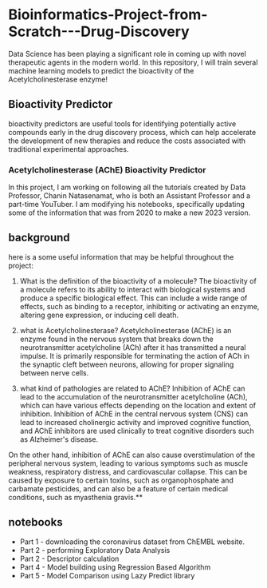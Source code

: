 # Bioinformatics-Project-from-Scratch---Drug-Discovery
Data Science has been playing a significant role in coming up with novel therapeutic agents in the modern world.
In this repository, I will train several machine learning models to predict the bioactivity of the Acetylcholinesterase enzyme!
## Bioactivity Predictor
bioactivity predictors are useful tools for identifying potentially active compounds early in the drug discovery process, which can help accelerate the development of new therapies and reduce the costs associated with traditional experimental approaches.

### Acetylcholinesterase (AChE) Bioactivity Predictor
In this project, I am working on following all the tutorials created by Data Professor, Chanin Natasenamat, who is both an Assistant Professor and a part-time YouTuber. I am modifying his notebooks, specifically updating some of the information that was from 2020 to make a new 2023 version.

## background
here is a some useful information that may be helpful throughout the project: 
1) What is the definition of the bioactivity of a molecule? 
The bioactivity of a molecule refers to its ability to interact with biological systems and produce a specific biological effect. This can include a wide range of effects, such as binding to a receptor, inhibiting or activating an enzyme, altering gene expression, or inducing cell death.

2) what is Acetylcholinesterase?
Acetylcholinesterase (AChE) is an enzyme found in the nervous system that breaks down the neurotransmitter acetylcholine (ACh) after it has transmitted a neural impulse. It is primarily responsible for terminating the action of ACh in the synaptic cleft between neurons, allowing for proper signaling between nerve cells.

3) what kind of pathologies are related to AChE?
Inhibition of AChE can lead to the accumulation of the neurotransmitter acetylcholine (ACh), which can have various effects depending on the location and extent of inhibition. Inhibition of AChE in the central nervous system (CNS) can lead to increased cholinergic activity and improved cognitive function, and AChE inhibitors are used clinically to treat cognitive disorders such as Alzheimer's disease.

On the other hand, inhibition of AChE can also cause overstimulation of the peripheral nervous system, leading to various symptoms such as muscle weakness, respiratory distress, and cardiovascular collapse. This can be caused by exposure to certain toxins, such as organophosphate and carbamate pesticides, and can also be a feature of certain medical conditions, such as myasthenia gravis.**

## notebooks

* Part 1 - downloading the coronavirus dataset from ChEMBL website.
* Part 2 - performing Exploratory Data Analysis
* Part 2 - Descriptor calculation
* Part 4 - Model building using Regression Based Algorithm
* Part 5 - Model Comparison using Lazy Predict library

